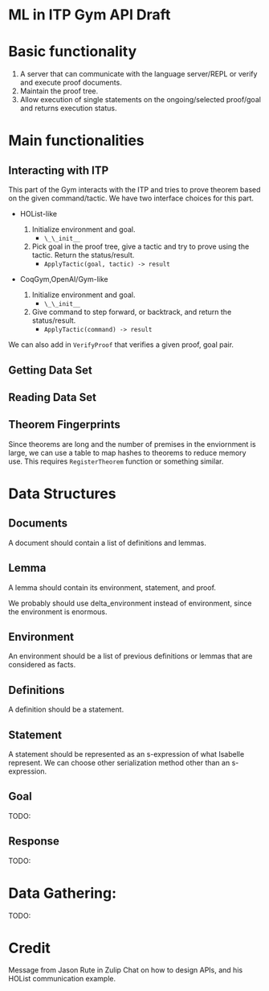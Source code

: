 # ML in ITP Gym API Draft


Basic functionality
===
1. A server that can communicate with the language server/REPL or verify and execute proof documents.
2. Maintain the proof tree. 
3. Allow execution of single statements on the ongoing/selected proof/goal and returns execution status.

Main functionalities
===
Interacting with ITP
---  
This part of the Gym interacts with the ITP and tries to prove theorem based on the given command/tactic.
We have two interface choices for this part.
- HOList-like
  1. Initialize environment and goal. 
     - `\_\_init__`
  2. Pick goal in the proof tree, give a tactic and try to prove using the tactic. Return the status/result. 
     - `ApplyTactic(goal, tactic) -> result`

- CoqGym,OpenAI/Gym-like
  1. Initialize environment and goal.
     - `\_\_init__`
  2. Give command to step forward, or backtrack, and return the status/result.
     - `ApplyTactic(command) -> result`

We can also add in `VerifyProof` that verifies a given proof, goal pair.

Getting Data Set
---

Reading Data Set
---

Theorem Fingerprints
---
Since theorems are long and the number of premises in the enviornment is large, we can use a table to map hashes to theorems to reduce memory use. 
This requires `RegisterTheorem` function or something similar.

Data Structures
====
Documents
---
A document should contain a list of definitions and lemmas.

Lemma
---
A lemma should contain its environment, statement, and proof. 

We probably should use delta_environment instead of environment, since the environment is enormous.

Environment
---
An environment should be a list of previous definitions or lemmas that are considered as facts.

Definitions
---
A definition should be a statement.

Statement
---
A statement should be represented as an s-expression of what Isabelle represent. We can choose other serialization method other than an s-expression. 

Goal
---
TODO:

Response
---
TODO:

Data Gathering:
===
TODO:





Credit
===
Message from Jason Rute in Zulip Chat on how to design APIs, and his HOList communication example.
